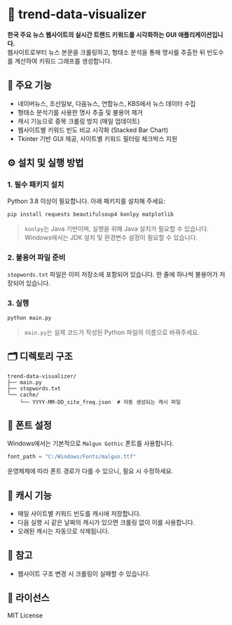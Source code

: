 # 📰 trend-data-visualizer

**한국 주요 뉴스 웹사이트의 실시간 트렌드 키워드를 시각화하는 GUI 애플리케이션입니다.**  
웹사이트로부터 뉴스 본문을 크롤링하고, 형태소 분석을 통해 명사를 추출한 뒤 빈도수를 계산하여 키워드 그래프를 생성합니다.

## 📌 주요 기능

- 네이버뉴스, 조선일보, 다음뉴스, 연합뉴스, KBS에서 뉴스 데이터 수집
- 형태소 분석기를 사용한 명사 추출 및 불용어 제거
- 캐시 기능으로 중복 크롤링 방지 (매일 업데이트)
- 웹사이트별 키워드 빈도 비교 시각화 (Stacked Bar Chart)
- Tkinter 기반 GUI 제공, 사이트별 키워드 필터링 체크박스 지원

## ⚙️ 설치 및 실행 방법

### 1. 필수 패키지 설치

Python 3.8 이상이 필요합니다. 아래 패키지를 설치해 주세요:

```bash
pip install requests beautifulsoup4 konlpy matplotlib
```

> `konlpy`는 Java 기반이며, 실행을 위해 Java 설치가 필요할 수 있습니다.  
> Windows에서는 JDK 설치 및 환경변수 설정이 필요할 수 있습니다.

### 2. 불용어 파일 준비

`stopwords.txt` 파일은 이미 저장소에 포함되어 있습니다. 한 줄에 하나씩 불용어가 저장되어 있습니다.

### 3. 실행

```bash
python main.py
```

> `main.py`는 실제 코드가 작성된 Python 파일의 이름으로 바꿔주세요.

## 🗂️ 디렉토리 구조

```
trend-data-visualizer/
├── main.py
├── stopwords.txt
└── cache/
    └── YYYY-MM-DD_site_freq.json  # 자동 생성되는 캐시 파일
```

## 📝 폰트 설정

Windows에서는 기본적으로 `Malgun Gothic` 폰트를 사용합니다.

```python
font_path = "C:/Windows/Fonts/malgun.ttf"
```

운영체제에 따라 폰트 경로가 다를 수 있으니, 필요 시 수정하세요.

## 📅 캐시 기능

- 매일 사이트별 키워드 빈도를 캐시에 저장합니다.
- 다음 실행 시 같은 날짜의 캐시가 있으면 크롤링 없이 이를 사용합니다.
- 오래된 캐시는 자동으로 삭제됩니다.

## 📌 참고

- 웹사이트 구조 변경 시 크롤링이 실패할 수 있습니다.

## 📜 라이선스

MIT License

